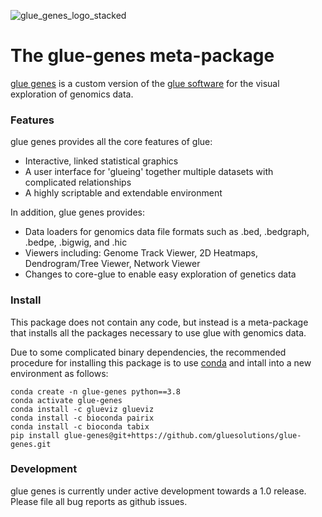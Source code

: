![glue_genes_logo_stacked](https://user-images.githubusercontent.com/3639698/137145077-2c2c9011-68bd-4770-9d58-494bf7632a33.png)


The glue-genes meta-package
===========================

[glue genes](https://github.com/gluesolutions/glue-genes) is a custom version of the [glue software](https://glueviz.org) for the 
visual exploration of genomics data.

### Features

glue genes provides all the core features of glue:

* Interactive, linked statistical graphics
* A user interface for 'glueing' together multiple datasets with complicated relationships
* A highly scriptable and extendable environment

In addition, glue genes provides:

* Data loaders for genomics data file formats such as .bed, .bedgraph, .bedpe, .bigwig, and .hic
* Viewers including: Genome Track Viewer, 2D Heatmaps, Dendrogram/Tree Viewer, Network Viewer
* Changes to core-glue to enable easy exploration of genetics data

### Install

This package does not contain any code, but instead is a meta-package that 
installs all the packages necessary to use glue with genomics data. 

Due to some complicated binary dependencies, the recommended procedure for 
installing this package is to use [conda](https://www.anaconda.com) and intall into a new environment as follows:

```
conda create -n glue-genes python==3.8
conda activate glue-genes
conda install -c glueviz glueviz
conda install -c bioconda pairix
conda install -c bioconda tabix
pip install glue-genes@git+https://github.com/gluesolutions/glue-genes.git
```

### Development

glue genes is currently under active development towards a 1.0 release. Please file all bug reports as github issues. 

